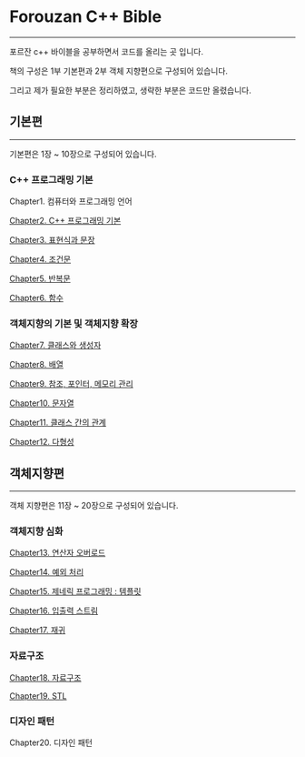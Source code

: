 # Forouzan C++ Bible
-----------
포르잔 c++ 바이블을 공부하면서 코드를 올리는 곳 입니다.

책의 구성은 1부 기본편과 2부 객체 지향편으로 구성되어 있습니다.

그리고 제가 필요한 부분은 정리하였고, 생략한 부분은 코드만 올렸습니다.  

## 기본편 
-----------
기본편은 1장 ~ 10장으로 구성되어 있습니다. 

### C++ 프로그래밍 기본 
Chapter1. 컴퓨터와 프로그래밍 언어 

[Chapter2. C++ 프로그래밍 기본](https://github.com/ysungJ/Cplusplus-UE/tree/main/CPP/Forouzan%20Cpp%20Bible/F_Chapter2)

[Chapter3. 표현식과 문장](https://github.com/ysungJ/Cplusplus-UE/tree/main/CPP/Forouzan%20Cpp%20Bible/F_Chapter3) 

[Chapter4. 조건문](https://github.com/ysungJ/Cplusplus-UE/tree/main/CPP/Forouzan%20Cpp%20Bible/F_Chapter4) 

[Chapter5. 반복문](https://github.com/ysungJ/Cplusplus-UE/tree/main/CPP/Forouzan%20Cpp%20Bible/F_Chapter5)

[Chapter6. 함수](https://github.com/ysungJ/Cplusplus-UE/tree/main/CPP/Forouzan%20Cpp%20Bible/F_Chapter6) 

### 객체지향의 기본 및 객체지향 확장  
[Chapter7. 클래스와 생성자](https://github.com/ysungJ/Cplusplus-UE/tree/main/CPP/Forouzan%20Cpp%20Bible/F_Chapter7)

[Chapter8. 배열](https://github.com/ysungJ/Cplusplus-UE/tree/main/CPP/Forouzan%20Cpp%20Bible/F_Chapter8)  

[Chapter9. 참조, 포인터, 메모리 관리](https://github.com/ysungJ/Cplusplus-UE/tree/main/CPP/Forouzan%20Cpp%20Bible/F_Chapter9)

[Chapter10. 문자열](https://github.com/ysungJ/Cplusplus-UE/tree/main/CPP/Forouzan%20Cpp%20Bible/F_Chapter10)

[Chapter11. 클래스 간의 관계](https://github.com/ysungJ/Cplusplus-UE/tree/main/CPP/Forouzan%20Cpp%20Bible/F_Chapter11)

[Chapter12. 다형성](https://github.com/ysungJ/Cplusplus-UE/tree/main/CPP/Forouzan%20Cpp%20Bible/F_Chapter12)

## 객체지향편
-----------
객체 지향편은 11장 ~ 20장으로 구성되어 있습니다.

### 객체지향 심화 
[Chapter13. 연산자 오버로드](https://github.com/Jeon-YuSung/Cplusplus-UE/tree/main/CPP/Forouzan%20Cpp%20Bible/F_Chapter13)

[Chapter14. 예외 처리](https://github.com/Jeon-YuSung/Cplusplus-UE/tree/main/CPP/Forouzan%20Cpp%20Bible/F_Chapter14) 

[Chapter15. 제네릭 프로그래밍 : 템플릿](https://github.com/Jeon-YuSung/Cplusplus-UE/tree/main/CPP/Forouzan%20Cpp%20Bible/F_Chapter15)

[Chapter16. 입출력 스트림](https://github.com/Jeon-YuSung/Cplusplus-UE/tree/main/CPP/Forouzan%20Cpp%20Bible/F_Chapter16)

[Chapter17. 재귀](https://github.com/Jeon-YuSung/Cplusplus-UE/tree/main/CPP/Forouzan%20Cpp%20Bible/F_Chapter17)

### 자료구조 
[Chapter18. 자료구조](https://github.com/Jeon-YuSung/Cplusplus-UE/tree/main/CPP/Forouzan%20Cpp%20Bible/F_Chapter18)

[Chapter19. STL](https://github.com/Jeon-YuSung/Cplusplus-UE/tree/main/CPP/Forouzan%20Cpp%20Bible/F_Chapter19)

### 디자인 패턴
Chapter20. 디자인 패턴 
